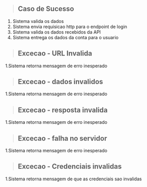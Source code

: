 > ## Caso de Sucesso
1. Sistema valida os dados
2. Sistema envia requisicao http para o endpoint de login
3. Sistema valida os dados recebidos da API
4. Sistema entrega os dados da conta para o usuario

> ## Excecao - URL Invalida
1.Sistema retorna mensagem de erro inesperado

> ## Excecao - dados invalidos
1.Sistema retorna mensagem de erro inesperado

> ## Excecao - resposta invalida
1.Sistema retorna mensagem de erro inesperado

> ## Excecao - falha no servidor
1.Sistema retorna mensagem de erro inesperado

> ## Excecao - Credenciais invalidas
1.Sistema retorna mensagem de que as credenciais sao invalidas
